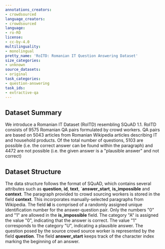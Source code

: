 ```yaml
---
annotations_creators:
- crowdsourced
language_creators:
- crowdsourced
language:
- ro-RO
license:
- cc-by-4.0
multilinguality:
- monolingual
pretty_name: 'RoITD: Romanian IT Question Answering Dataset'
size_categories:
- unknown
source_datasets:
- original
task_categories:
- question-answering
task_ids:
- extractive-qa
---
```


## Dataset Summary 

 We introduce a  Romanian IT Dataset (RoITD) resembling SQuAD 1.1.  RoITD consists of 9575 Romanian  QA pairs formulated by crowd workers. QA pairs are based on 5043 articles from Romanian Wikipedia articles describing IT and household products.  Of the total number of questions, 5103 are possible (i.e. the correct answer can be found within the paragraph) and 4472 are not possible (i.e. the given answer is a "plausible answer" and not correct)

## Dataset Structure 


The data structure follows the format of SQuAD, which contains several attributes such as **question**, **id**, **text**, `**answer_start**, **is_impossible** and **context**. The paragraph provided to crowd sourcing workers is stored in the field **context**. This incorporates manually-selected paragraphs from Wikipedia. The field **id** is comprised of a randomly assigned unique identification number for the answer-question pair. Only the numbers "0" and "1" are allowed in the **is_impossible** field. The category "A" is assigned the value "0", indicating that the answer is correct. The value "1" corresponds to the category "U", indicating a plausible answer. The question posed by the source crowd source worker is represented by the field **question**. The field **answer_start** keeps track of the character index marking the beginning of an answer.


